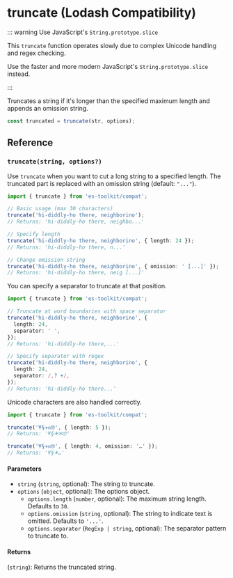 # truncate (Lodash Compatibility)

::: warning Use JavaScript's `String.prototype.slice`

This `truncate` function operates slowly due to complex Unicode handling and regex checking.

Use the faster and more modern JavaScript's `String.prototype.slice` instead.

:::

Truncates a string if it's longer than the specified maximum length and appends an omission string.

```typescript
const truncated = truncate(str, options);
```

## Reference

### `truncate(string, options?)`

Use `truncate` when you want to cut a long string to a specified length. The truncated part is replaced with an omission string (default: `"..."`).

```typescript
import { truncate } from 'es-toolkit/compat';

// Basic usage (max 30 characters)
truncate('hi-diddly-ho there, neighborino');
// Returns: 'hi-diddly-ho there, neighbo...'

// Specify length
truncate('hi-diddly-ho there, neighborino', { length: 24 });
// Returns: 'hi-diddly-ho there, n...'

// Change omission string
truncate('hi-diddly-ho there, neighborino', { omission: ' [...]' });
// Returns: 'hi-diddly-ho there, neig [...]'
```

You can specify a separator to truncate at that position.

```typescript
import { truncate } from 'es-toolkit/compat';

// Truncate at word boundaries with space separator
truncate('hi-diddly-ho there, neighborino', {
  length: 24,
  separator: ' ',
});
// Returns: 'hi-diddly-ho there,...'

// Specify separator with regex
truncate('hi-diddly-ho there, neighborino', {
  length: 24,
  separator: /,? +/,
});
// Returns: 'hi-diddly-ho there...'
```

Unicode characters are also handled correctly.

```typescript
import { truncate } from 'es-toolkit/compat';

truncate('¥§✈✉🤓', { length: 5 });
// Returns: '¥§✈✉🤓'

truncate('¥§✈✉🤓', { length: 4, omission: '…' });
// Returns: '¥§✈…'
```

#### Parameters

- `string` (`string`, optional): The string to truncate.
- `options` (`object`, optional): The options object.
  - `options.length` (`number`, optional): The maximum string length. Defaults to `30`.
  - `options.omission` (`string`, optional): The string to indicate text is omitted. Defaults to `'...'`.
  - `options.separator` (`RegExp | string`, optional): The separator pattern to truncate to.

#### Returns

(`string`): Returns the truncated string.
